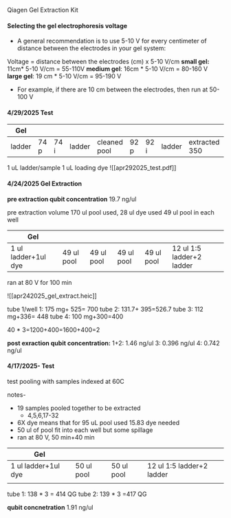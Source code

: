 Qiagen Gel Extraction Kit
#### **Selecting the gel electrophoresis voltage**
- A general recommendation is to use 5-10 V for every centimeter of distance between the electrodes in your gel system:

Voltage = distance between the electrodes (cm) x 5-10 V/cm
**small gel:** 11cm* 5-10 V/cm = 55-110V
**medium gel**: 16cm * 5-10 V/cm = 80-160 V
**large gel**: 19 cm * 5-10 V/cm = 95-190 V
- For example, if there are 10 cm between the electrodes, then run at 50-100 V

#### 4/29/2025 Test 

| Gel    |      |      |        |              |      |      |        |               |               |
| ------ | ---- | ---- | ------ | ------------ | ---- | ---- | ------ | ------------- | ------------- |
| ladder | 74 p | 74 i | ladder | cleaned pool | 92 p | 92 i | ladder | extracted 350 | extracted 400 |
1 uL ladder/sample 
1 uL loading dye
![[apr292025_test.pdf]]
#### 4/24/2025 Gel Extraction

**pre extraction qubit concentration** 19.7 ng/ul

pre extraction volume 170 ul pool used, 28 ul dye used
49 ul pool in each well

| Gel                 |            |            |            |            |                           |
| ------------------- | ---------- | ---------- | ---------- | ---------- | ------------------------- |
| 1 ul ladder+1ul dye | 49 ul pool | 49 ul pool | 49 ul pool | 49 ul pool | 12 ul 1:5 ladder+2 ladder |
ran at 80 V for 100 min

![[apr242025_gel_extract.heic]]

tube 1/well 1: 175 mg+ 525= 700
tube 2: 131.7+ 395=526.7
tube 3: 112 mg+336= 448
tube 4: 100 mg+300=400

40 * 3=1200+400=1600+400=2

**post exraction qubit concentration:** 
1+2: 1.46 ng/ul
3: 0.396 ng/ul
4: 0.742 ng/ul

#### 4/17/2025- Test
test pooling with samples indexed at 60C 

notes- 
- 19 samples pooled together to be extracted 
	- 4,5,6,17-32
- 6X dye means that for 95 uL pool used 15.83 dye needed
- 50 ul of pool fit into each well but some spillage
- ran at 80 V, 50 min+40 min

| Gel                 |            |            |                           |
| ------------------- | ---------- | ---------- | ------------------------- |
| 1 ul ladder+1ul dye | 50 ul pool | 50 ul pool | 12 ul 1:5 ladder+2 ladder |
|                     |            |            |                           |
tube 1: 138 * 3 = 414 QG
tube 2: 139 * 3 =417 QG

**qubit concnetration** 1.91 ng/ul

